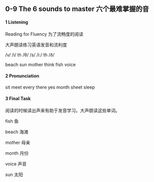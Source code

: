 ## 0-9 The 6 sounds to master 六个最难掌握的音

#### 1 Listening

Reading for Fluency 为了流畅度的阅读

大声朗读练习英语发音和流利度

/v/   /i/   th  /θ/  /s/   /i:/   th  /ð/

beach sun mother think fish voice

#### 2 Pronunciation

sit meet every there yes month sheet sleep

#### 3 Final Task

阅读的时候读出声来有助于发音学习。大声朗读这些单词。

fish	鱼	                                                                                                             

beach	海滩

mother	母亲

month	月份

voice	声音

sun	太阳

